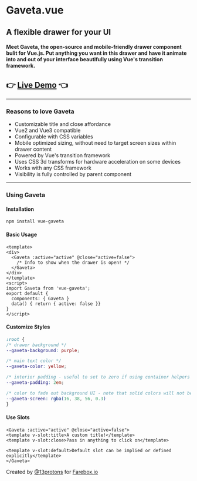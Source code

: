# Gaveta.vue 

## A flexible drawer for your UI

#### Meet <strong>Gaveta</strong>, the open-source and mobile-friendly drawer component bulit for Vue.js. Put anything you want in this drawer and have it animate into and out of your interface beautifully using Vue's transition framework.
  
<slot>

## 👉 [Live Demo](https://farebox.github.io/gaveta/) 👈

</slot>

---

### Reasons to love Gaveta

 * Customizable title and close affordance
 * Vue2 and Vue3 compatible
 * Configurable with CSS variables
 * Mobile optimized sizing, without need to target screen sizes within drawer content
 * Powered by Vue's transition framework
 * Uses CSS 3d transforms for hardware acceleration on some devices
 * Works with any CSS framework
 * Visibility is fully controlled by parent component

---

### Using Gaveta

#### Installation

```
npm install vue-gaveta
```

#### Basic Usage

```vue
<template>
<div>
  <Gaveta :active="active" @close="active=false">
    /* Info to show when the drawer is open! */
  </Gaveta>
</div>
</template>
<script>
import Gaveta from 'vue-gaveta';
export default {
  components: { Gaveta }
  data() { return { active: false }}
}
</script>
```
  
#### Customize Styles

```css
:root {
/* drawer background */
--gaveta-background: purple;

/* main text color */
--gaveta-color: yellow;

/* interior padding - useful to set to zero if using container helpers */
--gaveta-padding: 2em;

/* color to fade out background UI - note that solid colors will not be transparent */
--gaveta-screen: rgba(16, 38, 56, 0.3)
}
```

#### Use Slots

```vue
<Gaveta :active="active" @close="active=false">
<template v-slot:title>A custom title!</template>
<template v-slot:close>Pass in anything to click on</template>

<template v-slot:default>Default slot can be implied or defined explicitly</template>
</Gaveta>
```

Created by [@13protons](https://13protons.com) for [Farebox.io](https://farebox.io)